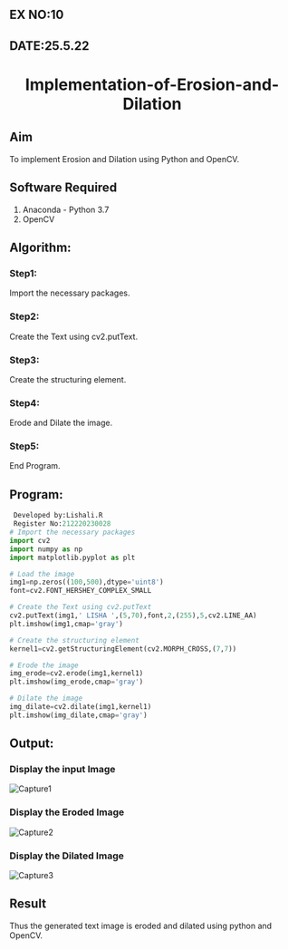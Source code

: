 ## EX NO:10
## DATE:25.5.22
# <p align="center">Implementation-of-Erosion-and-Dilation
## Aim
To implement Erosion and Dilation using Python and OpenCV.
## Software Required
1. Anaconda - Python 3.7
2. OpenCV
## Algorithm:
### Step1:
Import the necessary packages.

### Step2:
Create the Text using cv2.putText.

### Step3:
Create the structuring element.

### Step4:
Erode and Dilate the image.

### Step5:
End Program.
 
## Program:

``` Python
 Developed by:Lishali.R
 Register No:212220230028
# Import the necessary packages
import cv2
import numpy as np
import matplotlib.pyplot as plt

# Load the image
img1=np.zeros((100,500),dtype='uint8')
font=cv2.FONT_HERSHEY_COMPLEX_SMALL

# Create the Text using cv2.putText
cv2.putText(img1,' LISHA ',(5,70),font,2,(255),5,cv2.LINE_AA)
plt.imshow(img1,cmap='gray')

# Create the structuring element
kernel1=cv2.getStructuringElement(cv2.MORPH_CROSS,(7,7))

# Erode the image
img_erode=cv2.erode(img1,kernel1)
plt.imshow(img_erode,cmap='gray')

# Dilate the image
img_dilate=cv2.dilate(img1,kernel1)
plt.imshow(img_dilate,cmap='gray')

```
## Output:

### Display the input Image
![Capture1](https://user-images.githubusercontent.com/75237886/171336135-c5b76be8-4c71-486b-9a62-3edf829e3554.PNG)

### Display the Eroded Image
![Capture2](https://user-images.githubusercontent.com/75237886/171336194-8324aadc-ae49-4cf9-b343-ef31b444c8e0.PNG)


### Display the Dilated Image
![Capture3](https://user-images.githubusercontent.com/75237886/171336203-f75f023e-fac1-465f-b8e9-e718113747c0.PNG)

## Result
Thus the generated text image is eroded and dilated using python and OpenCV.
